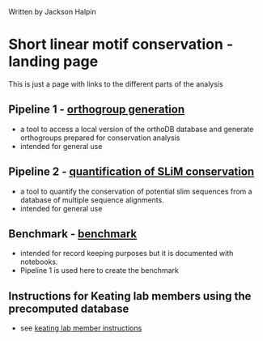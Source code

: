 Written by Jackson Halpin <br>

# Short linear motif conservation - landing page

This is just a page with links to the different parts of the analysis

## Pipeline 1 - [orthogroup generation](https://github.com/jacksonh1/orthogroup_generation) 
- a tool to access a local version of the orthoDB database and generate orthogroups prepared for conservation analysis
- intended for general use

## Pipeline 2 - [quantification of SLiM conservation](https://github.com/jacksonh1/motif_conservation_in_IDRs)
- a tool to quantify the conservation of potential slim sequences from a database of multiple sequence alignments.
- intended for general use

## Benchmark - [benchmark](https://github.com/jacksonh1/slim_conservation_benchmark)
- intended for record keeping purposes but it is documented with notebooks. 
- Pipeline 1 is used here to create the benchmark

## Instructions for Keating lab members using the precomputed database
- see [keating lab member instructions](./shared_keating_lab_database_records/instructions_for_Keating_lab_members.md)

